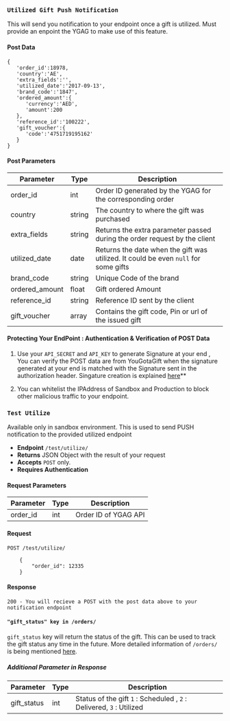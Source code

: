 ### `Utilized Gift Push Notification`

This will send you notification to your endpoint once a gift is utilized. Must provide an enpoint the YGAG to make use of this feature.

#### Post Data

    {  
       'order_id':18978,
       'country':'AE',
       'extra_fields':'',
       'utilized_date':'2017-09-13',
       'brand_code':'1847',
       'ordered_amount':{  
          'currency':'AED',
          'amount':200
       },
       'reference_id':'100222',
       'gift_voucher':{  
          'code':'4751719195162'
       }
    }
    
#### Post Parameters
| Parameter    | Type | Description   |
| ------------ | ---- | ------------- |
| order_id | int | Order ID generated by the YGAG for the corresponding order |
| country | string | The country to where the gift was purchased |
| extra_fields | string | Returns the extra parameter passed during the order request by the client |
| utilized_date | date | Returns the date when the gift was utilized. It could be even `null` for some gifts  |
| brand_code | string | Unique Code of the brand |
| ordered_amount | float | Gift ordered Amount |
| reference_id | string | Reference ID sent by the client |
| gift_voucher | array | Contains the gift code, Pin or url of the issued gift |

#### Protecting Your EndPoint :  Authentication & Verification of POST Data

1. Use your `API_SECRET` and `API_KEY` to generate Signature at your end , You can verify the POST data are from YouGotaGift when the signature generated at your end is matched with the Signature sent in the authorization header. Singature creation is explained [here](https://github.com/YouGotaGift/docs/blob/master/Corporate-eGift-API-Sample-Code-V2.md)**

2. You can whitelist the IPAddress of Sandbox and Production to block other malicious traffic to your endpoint.


### `Test Utilize `
Available only in sandbox environment. This is used to send PUSH notification to the provided utilized endpoint

- **Endpoint** `/test/utilize/`
- **Returns** JSON Object with the result of your request
- **Accepts** `POST` only.
- **Requires Authentication**

#### Request Parameters
| Parameter    | Type | Description   |
| ------------ | ---- | ------------- |
| order_id | int | Order ID of YGAG API |

#### Request

    POST /test/utilize/ 
    
        {
            "order_id": 12335
        }

#### Response     
    
    200 - You will recieve a POST with the post data above to your notification endpoint


#### `"gift_status" key in /orders/` 

`gift_status` key will return the status of the gift. This can be used to track the gift status any time in the future. More detailed information of `/orders/` is being mentioned [here](https://github.com/YouGotaGift/docs/blob/codesearch-patch-2/Corporate-Rewards-API.md#list-all-orders).

##### Additional Parameter in Response 

| Parameter    | Type | Description   |
| ------------ | ---- | ------------- |
| gift_status | int | Status of the gift `1` : Scheduled , `2` : Delivered, `3` : Utilized   |
